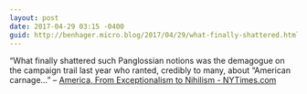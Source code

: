 ```yaml
---
layout: post
date: 2017-04-29 03:15 -0400
guid: http://benhager.micro.blog/2017/04/29/what-finally-shattered.html
---
```

“What finally shattered such Panglossian notions was the demagogue on the campaign trail last year who ranted, credibly to many, about “American carnage…” – [America, From Exceptionalism to Nihilism - NYTimes.com](https://mobile.nytimes.com/2017/04/28/opinion/america-from-exceptionalism-to-nihilism.html)
